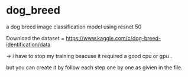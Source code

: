 # dog_breed
a dog breed image classification model using resnet 50

Download the dataset = https://www.kaggle.com/c/dog-breed-identification/data

-> i have to stop my training beacuse it required a good cpu or gpu .

but you can create it by follow each step one by one as givien in the file.
